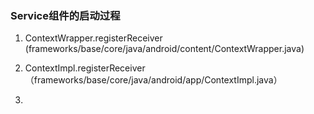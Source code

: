 ### Service组件的启动过程

1. ContextWrapper.registerReceiver  (frameworks/base/core/java/android/content/ContextWrapper.java)

2. ContextImpl.registerReceiver  （frameworks/base/core/java/android/app/ContextImpl.java）

3. 